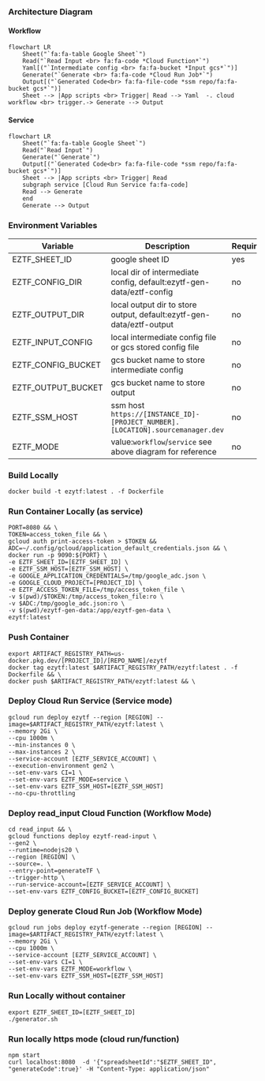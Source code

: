 
### Architecture Diagram

#### Workflow
```mermaid
flowchart LR
    Sheet("`fa:fa-table Google Sheet`")
    Read("`Read Input <br> fa:fa-code *Cloud Function*`")
    Yaml[("`Intermediate config <br> fa:fa-bucket *Input gcs*`")]
    Generate("`Generate <br> fa:fa-code *Cloud Run Job*`")
    Output[("`Generated Code<br> fa:fa-file-code *ssm repo/fa:fa-bucket gcs*`")]
    Sheet --> |App scripts <br> Trigger| Read --> Yaml  -. cloud workflow <br> trigger.-> Generate --> Output
```
#### Service
```mermaid
flowchart LR
    Sheet("`fa:fa-table Google Sheet`")
    Read("`Read Input`")
    Generate("`Generate`")
    Output[("`Generated Code<br> fa:fa-file-code *ssm repo/fa:fa-bucket gcs*`")]
    Sheet --> |App scripts <br> Trigger| Read 
    subgraph service [Cloud Run Service fa:fa-code]
    Read --> Generate
    end
    Generate --> Output
```


### Environment Variables

| Variable           | Description                                                                    | Required |
| ------------------ | ------------------------------------------------------------------------------ | -------- |
| EZTF_SHEET_ID      | google sheet ID                                                                | yes      |
| EZTF_CONFIG_DIR    | local dir of intermediate config, default:ezytf-gen-data/eztf-config           | no       |
| EZTF_OUTPUT_DIR    | local output dir to store output, default:ezytf-gen-data/eztf-output           | no       |
| EZTF_INPUT_CONFIG  | local intermediate config file or gcs stored config file                       | no       |
| EZTF_CONFIG_BUCKET | gcs bucket name to store intermediate config                                   | no       |
| EZTF_OUTPUT_BUCKET | gcs bucket name to store output                                                | no       |
| EZTF_SSM_HOST      | ssm host `https://[INSTANCE_ID]-[PROJECT_NUMBER].[LOCATION].sourcemanager.dev` | no       |
| EZTF_MODE          | value:`workflow`/`service` see above diagram for reference                     | no       |

### Build Locally
```
docker build -t ezytf:latest . -f Dockerfile
```


### Run Container Locally (as service)
```
PORT=8080 && \
TOKEN=access_token_file && \
gcloud auth print-access-token > $TOKEN &&
ADC=~/.config/gcloud/application_default_credentials.json && \
docker run -p 9090:${PORT} \
-e EZTF_SHEET_ID=[EZTF_SHEET_ID] \
-e EZTF_SSM_HOST=[EZTF_SSM_HOST] \
-e GOOGLE_APPLICATION_CREDENTIALS=/tmp/google_adc.json \
-e GOOGLE_CLOUD_PROJECT=[PROJECT_ID] \
-e EZTF_ACCESS_TOKEN_FILE=/tmp/access_token_file \
-v $(pwd)/$TOKEN:/tmp/access_token_file:ro \
-v $ADC:/tmp/google_adc.json:ro \
-v $(pwd)/ezytf-gen-data:/app/ezytf-gen-data \
ezytf:latest
```

### Push Container
```
export ARTIFACT_REGISTRY_PATH=us-docker.pkg.dev/[PROJECT_ID]/[REPO_NAME]/ezytf
docker tag ezytf:latest $ARTIFACT_REGISTRY_PATH/ezytf:latest . -f Dockerfile && \
docker push $ARTIFACT_REGISTRY_PATH/ezytf:latest && \
```

### Deploy Cloud Run Service (Service mode)
```
gcloud run deploy ezytf --region [REGION] --image=$ARTIFACT_REGISTRY_PATH/ezytf:latest \
--memory 2Gi \
--cpu 1000m \
--min-instances 0 \
--max-instances 2 \
--service-account [EZTF_SERVICE_ACCOUNT] \
--execution-environment gen2 \
--set-env-vars CI=1 \
--set-env-vars EZTF_MODE=service \
--set-env-vars EZTF_SSM_HOST=[EZTF_SSM_HOST]
--no-cpu-throttling
```

### Deploy read_input Cloud Function (Workflow Mode)
```
cd read_input && \
gcloud functions deploy ezytf-read-input \
--gen2 \
--runtime=nodejs20 \
--region [REGION] \
--source=. \
--entry-point=generateTF \
--trigger-http \
--run-service-account=[EZTF_SERVICE_ACCOUNT] \
--set-env-vars EZTF_CONFIG_BUCKET=[EZTF_CONFIG_BUCKET]
```

### Deploy generate Cloud Run Job (Workflow Mode)
```
gcloud run jobs deploy ezytf-generate --region [REGION] --image=$ARTIFACT_REGISTRY_PATH/ezytf:latest \
--memory 2Gi \
--cpu 1000m \
--service-account [EZTF_SERVICE_ACCOUNT] \
--set-env-vars CI=1 \
--set-env-vars EZTF_MODE=workflow \
--set-env-vars EZTF_SSM_HOST=[EZTF_SSM_HOST] 
```

### Run Locally without container
```
export EZTF_SHEET_ID=[EZTF_SHEET_ID]
./generator.sh
```

### Run locally https mode (cloud run/function)

```
npm start
curl localhost:8080  -d '{"spreadsheetId":"$EZTF_SHEET_ID", "generateCode":true}' -H "Content-Type: application/json" 
```